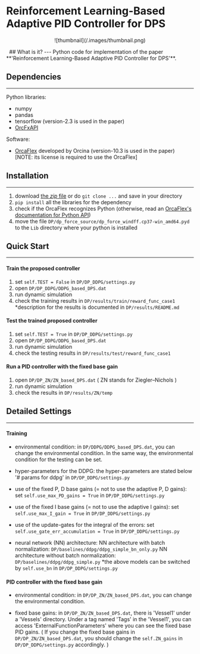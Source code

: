 # Reinforcement Learning-Based Adaptive PID Controller for DPS
<p align="center">
![thumbnail](/.images/thumbnail.png)
</p>
&nbsp;
## What is it?
---
Python code for implementation of the paper **'Reinforcement Learning-Based Adaptive PID Controller for DPS'**.

## Dependencies
---
Python libraries:
* numpy
* pandas
* tensorflow (version-2.3 is used in the paper)
* [OrcFxAPI](https://pypi.org/project/OrcFxAPI/)

Software:
* [OrcaFlex](https://www.orcina.com/orcaflex/) developed by Orcina (version-10.3 is used in the paper) [NOTE: its license is required to use the OrcaFlex]

## Installation
---
1. download [the *zip* file](https://github.com/danelee2601/RL-based-adaptive-PID-for-DPS/archive/master.zip) or do `git clone ...` and save in your directory
2. `pip install` all the libraries for the dependency
3. check if the OrcaFlex recognizes Python (otherwise, read an [OrcaFlex's documentation for Python API](https://www.orcina.com/webhelp/OrcFxAPI/Default.htm))
4. move the file `DP/dp_force_source/dp_force_windff.cp37-win_amd64.pyd` to the `Lib` directory where your python is installed

## Quick Start
---
#### Train the proposed controller
1. set `self.TEST = False` in `DP/DP_DDPG/settings.py`
2. open `DP/DP_DDPG/DDPG_based_DPS.dat`
3. run dynamic simulation
4. check the training results in `DP/results/train/reward_func_case1`
 *description for the results is documented in `DP/results/README.md`

#### Test the trained proposed controller
1. set `self.TEST = True` in `DP/DP_DDPG/settings.py`
2. open `DP/DP_DDPG/DDPG_based_DPS.dat`
3. run dynamic simulation
4. check the testing results in `DP/results/test/reward_func_case1`

#### Run a PID controller with the fixed base gain
1. open `DP/DP_ZN/ZN_based_DPS.dat`  ( ZN stands for Ziegler–Nichols )
2. run dynamic simulation
3. check the results in `DP/results/ZN/temp`

## Detailed Settings
---
#### Training
* environmental condition:
    in `DP/DDPG/DDPG_based_DPS.dat`, you can change the environmental condition. In the same way, the environmental condition for the testing can be set.

* hyper-parameters for the DDPG:
    the hyper-parameters are stated below '# params for ddpg' in `DP/DP_DDPG/settings.py`

* use of the fixed P, D base gains (= not to use the adaptive P, D gains):
    set `self.use_max_PD_gains = True` in `DP/DP_DDPG/settings.py`

* use of the fixed I base gains (= not to use the adaptive I gains):
    set `self.use_max_I_gain = True` in `DP/DP_DDPG/settings.py`

* use of the update-gates for the integral of the errors:
    set `self.use_gate_err_accumulation = True` in `DP/DP_DDPG/settings.py`

* neural network (NN) architecture:
    NN architecture with batch normalization: `DP/baselines/ddpg/ddpg_simple_bn_only.py`
    NN architecture without batch normalization: `DP/baselines/ddpg/ddpg_simple.py`
    *the above models can be switched by `self.use_bn` in `DP/DP_DDPG/settings.py`

#### PID controller with the fixed base gain
* environmental condition:
    in `DP/DP_ZN/ZN_based_DPS.dat`, you can change the environmental condition.

* fixed base gains:
    in `DP/DP_ZN/ZN_based_DPS.dat`, there is 'Vessel1' under a 'Vessels' directory. Under a tag named 'Tags' in the 'Vessel1', you can access 'ExternalFunctionParameters' where you can see the fixed base PID gains. ( If you change the fixed base gains in `DP/DP_ZN/ZN_based_DPS.dat`, you should change the `self.ZN_gains` in `DP/DP_DDPG/settings.py` accordingly. )
